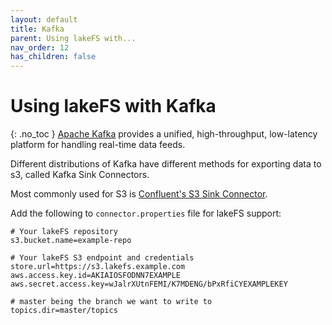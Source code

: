```yaml
---
layout: default
title: Kafka
parent: Using lakeFS with...
nav_order: 12
has_children: false
---
```


# Using lakeFS with Kafka

{: .no_toc }
[Apache Kafka](https://kafka.apache.org/) provides a unified, high-throughput, low-latency platform for handling real-time data feeds.

Different distributions of Kafka have different methods for exporting data to s3, called Kafka Sink Connectors.

Most commonly used for S3 is [Confluent's S3 Sink Connector](https://docs.confluent.io/current/connect/kafka-connect-s3/index.html).

Add the following to `connector.properties` file for lakeFS support:

```properties
# Your lakeFS repository
s3.bucket.name=example-repo

# Your lakeFS S3 endpoint and credentials
store.url=https://s3.lakefs.example.com
aws.access.key.id=AKIAIOSFODNN7EXAMPLE
aws.secret.access.key=wJalrXUtnFEMI/K7MDENG/bPxRfiCYEXAMPLEKEY

# master being the branch we want to write to
topics.dir=master/topics 
```
